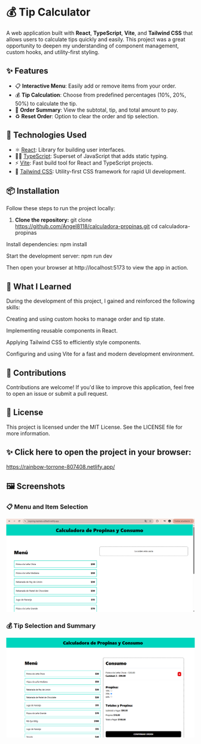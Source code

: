 # 💰 Tip Calculator

A web application built with **React**, **TypeScript**, **Vite**, and **Tailwind CSS** that allows users to calculate tips quickly and easily. This project was a great opportunity to deepen my understanding of component management, custom hooks, and utility-first styling.

## ✨ Features

- 📋 **Interactive Menu**: Easily add or remove items from your order.
- 💰 **Tip Calculation**: Choose from predefined percentages (10%, 20%, 50%) to calculate the tip.
- 🧮 **Order Summary**: View the subtotal, tip, and total amount to pay.
- ♻️ **Reset Order**: Option to clear the order and tip selection.

## 🚀 Technologies Used

- ⚛️ [React](https://reactjs.org/): Library for building user interfaces.
- 🧑‍💻 [TypeScript](https://www.typescriptlang.org/): Superset of JavaScript that adds static typing.
- ⚡ [Vite](https://vitejs.dev/): Fast build tool for React and TypeScript projects.
- 🎨 [Tailwind CSS](https://tailwindcss.com/): Utility-first CSS framework for rapid UI development.

## 📦 Installation

Follow these steps to run the project locally:

1. **Clone the repository:**
   git clone https://github.com/Angel8118/calculadora-propinas.git
   cd calculadora-propinas
   
Install dependencies:
npm install

Start the development server:
npm run dev

Then open your browser at http://localhost:5173 to view the app in action.

## 🧠 What I Learned
During the development of this project, I gained and reinforced the following skills:

Creating and using custom hooks to manage order and tip state.

Implementing reusable components in React.

Applying Tailwind CSS to efficiently style components.

Configuring and using Vite for a fast and modern development environment.

## 🤝 Contributions
Contributions are welcome! If you'd like to improve this application, feel free to open an issue or submit a pull request.

## 📄 License
This project is licensed under the MIT License. See the LICENSE file for more information.

## ✨ Click here to open the project in your browser:
https://rainbow-torrone-807408.netlify.app/

## 🖼️ Screenshots

### 📋 Menu and Item Selection
![Screenshot 1](./public/screenshots/screenshot1.png)

### 💰 Tip Selection and Summary
![Screenshot 2](./public/screenshots/screenshot2.png)


